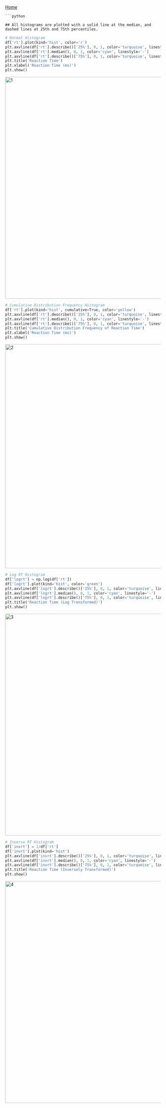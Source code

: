<a href="https://amarahuntington.github.io/FinalPortfolio/">Home</a>

```
```python

## All histograms are plotted with a solid line at the median, and dashed lines at 25th and 75th percentiles.

```


```python
# Normal Histogram
df['rt'].plot(kind='hist', color='r')
plt.axvline(df['rt'].describe()['25%'], 0, 1, color='turquoise', linestyle='--')
plt.axvline(df['rt'].median(), 0, 1, color='cyan', linestyle='-')
plt.axvline(df['rt'].describe()['75%'], 0, 1, color='turquoise', linestyle='--')
plt.title('Reaction Time')
plt.xlabel('Reaction Time (ms)')
plt.show()
```




<img width="717" alt="1" src="https://user-images.githubusercontent.com/69179367/90472698-83bd8100-e0f7-11ea-86e5-736339ee2bbd.png">




```python
# Cumulative Distribution Frequency Histogram
df['rt'].plot(kind='hist', cumulative=True, color='yellow')
plt.axvline(df['rt'].describe()['25%'], 0, 1, color='turquoise', linestyle='--')
plt.axvline(df['rt'].median(), 0, 1, color='cyan', linestyle='-')
plt.axvline(df['rt'].describe()['75%'], 0, 1, color='turquoise', linestyle='--')
plt.title('Cumulative Distribution Frequency of Reaction Time')
plt.xlabel('Reaction Time (ms)')
plt.show()
```




<img width="724" alt="2" src="https://user-images.githubusercontent.com/69179367/90472704-84eeae00-e0f7-11ea-89f1-b9dfbfda374f.png">




```python
# Log RT Histogram
df['logrt'] = np.log(df['rt'])
df['logrt'].plot(kind='hist', color='green')
plt.axvline(df['logrt'].describe()['25%'], 0, 1, color='turquoise', linestyle='--')
plt.axvline(df['logrt'].median(), 0, 1, color='cyan', linestyle='-')
plt.axvline(df['logrt'].describe()['75%'], 0, 1, color='turquoise', linestyle='--')
plt.title('Reaction Time (Log Transformed)')
plt.show()
```




<img width="717" alt="3" src="https://user-images.githubusercontent.com/69179367/90472705-85874480-e0f7-11ea-97f8-9499594249fa.png">





```python
# Inverse RT Histogram
df['invrt'] = 1/df['rt']
df['invrt'].plot(kind='hist')
plt.axvline(df['invrt'].describe()['25%'], 0, 1, color='turquoise', linestyle='--')
plt.axvline(df['invrt'].median(), 0, 1, color='cyan', linestyle='-')
plt.axvline(df['invrt'].describe()['75%'], 0, 1, color='turquoise', linestyle='--')
plt.title('Reaction Time (Inversely Transformed)')
plt.show()
```




<img width="717" alt="4" src="https://user-images.githubusercontent.com/69179367/90472706-86b87180-e0f7-11ea-9c84-bf5b6e0c47bb.png">


